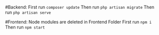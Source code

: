 #Backend:
First run ``` composer update ```
Then run ``` php artisan migrate ```
Then run ``` php artisan serve ```

#Frontend:
Node modules are deleted in Frontend Folder
First run ``` npm i ```
Then run ``` npm start ```
